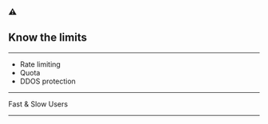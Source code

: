 <!-- sectionTitle: 4. Know the limits -->
<!-- note
- Any system would have some constraints and the API we tested was no different and these limits should be factored in to the performance test
-->
### ⚠️
## Know the limits

---
<!-- note
- In our case each one of our API users had rate limiting, so we couldn't send huge amount of load from a single account, which meant we had to generate thousands and thousands of users and rotate as we run the tests.

- some other limits out there to consider include quota or ddos protection mechanisms which should be factored into your performance test suite where possible.
-->
- Rate limiting
- Quota 
- DDOS protection

---
<!-- note
- In order to test rate limiting, we made a conscious decision to have 2 types of API clients in our tests. Fast users to simulate high frequency trading bots and slow users to simulate humans who automated submission of orders from excel spread sheet or other means.

- While its not necessary to build this into a performance test suite, in our case it made sense to ensure the rate limiting works as expected since its not something you can test in your functional tests especially if rate limiting is not build in the actual application and you use an API gateway.
-->
Fast & Slow Users

---

